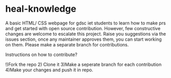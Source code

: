 # heal-knowledge
A basic HTML/ CSS webpage for gdsc iet students to learn how to make prs and get started with open source contribution. However, few constructive changes are welcome to escalate this project.
Raise you suggestions via the issues section, once any maintainer approves them, you can start working on them.
Please make a separate branch for contributions.


Instructions on how to contribute?

!)Fork the repo
2) Clone it
3)Make a seperate branch for each contribution
4)Make your changes and push it in repo.
